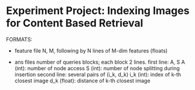 Experiment Project: Indexing Images for Content Based Retrieval
=============

FORMATS:

- feature file
    N, M, following by N lines of M-dim features (floats)

- ans files
    number of queries blocks; each block 2 lines.
    first line: A, S
        A (int): number of node access
        S (int): number of node splitting during insertion
    second line: several pairs of (i_k, d_k)
        i_k (int): index of k-th closest image
        d_k (float): distance of k-th closest image

